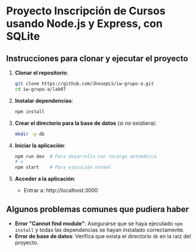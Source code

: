 # Proyecto Inscripción de Cursos usando Node.js y Express, con SQLite

## Instrucciones para clonar y ejecutar el proyecto

1. **Clonar el repositorio**:
   ```bash
   git clone https://github.com/JhosepLS/iw-grupo-a.git
   cd iw-grupo-a/lab07
   ```

2. **Instalar dependencias**:
   ```bash
   npm install
   ```

3. **Crear el directorio para la base de datos** (si no existiera):
   ```bash
   mkdir -p db
   ```

4. **Iniciar la aplicación**:
   ```bash
   npm run dev  # Para desarrollo con recarga automática
   # o
   npm start    # Para ejecución normal
   ```

5. **Acceder a la aplicación**:
   - Entrar a: http://localhost:3000

## Algunos problemas comunes que pudiera haber

- **Error "Cannot find module"**: Asegurarse que se haya ejecutado `npm install` y todas las dependencias se hayan instalado correctamente.
- **Error de base de datos**: Verifica que exista el directorio `db` en la raíz del proyecto.
```
